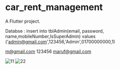 # car_rent_management

A Flutter project.

Databse : 
insert into tblAdmin(email,  password, name,mobileNumber,IsSuperAdmin) values 
('admin@gmail.com',123456,'Admin',01700000000,1)

m@gmail.com 123456
maruf@gmail.com




![11](https://user-images.githubusercontent.com/79131390/235422907-395a1a84-09c4-42d3-8327-c8809f80e99d.png)
![22](https://user-images.githubusercontent.com/79131390/235422909-9b618067-490a-4c54-9a49-0909f968e009.png)
